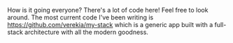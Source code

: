How is it going everyone? There's a lot of code here! Feel free to look around. The most current code I've been writing is https://github.com/verekia/my-stack which is a generic app built with a full-stack architecture with all the modern goodness.
